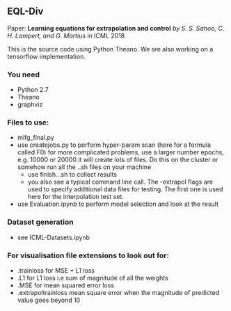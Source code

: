 ## EQL-Div
Paper: __Learning equations for extrapolation and control__
 *by S. S. Sahoo, C. H. Lampert, and G. Martius* in ICML 2018

This is the source code using Python Theano. We are also working on a tensorflow implementation.

### You need
- Python 2.7
- Theano
- graphviz

### Files to use:
* mlfg_final.py
* use createjobs.py to perform hyper-param scan (here for a formula called F0)
    for more complicated problems, use a larger number epochs, e.g. 10000 or 20000
    it will create lots of files. Do this on the cluster or somehow run all the ..sh files on your machine
    - use finish...sh to collect results
    - you also see a typical command line call. The -extrapol flags are used to specify additional data files for testing. 
    The first one is used here for the interpolation test set. 
* use Evaluation.ipynb to perform model selection and look at the result

### Dataset generation
* see ICML-Datasets.ipynb

### For visualisation file extensions to look out for:
* .trainloss for MSE + L1 loss
* .L1 for L1 loss i.e sum of magnitude of all the weights
* .MSE for mean squared error loss
* .extrapoltrainloss mean square error when the magnitude of predicted value goes beyond 10
